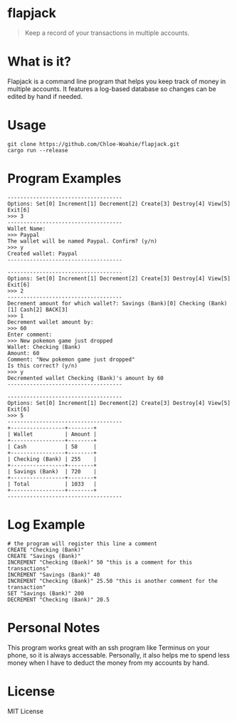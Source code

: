 # flapjack
> Keep a record of your transactions in multiple accounts.

# What is it?
Flapjack is a command line program that helps you keep track of money in multiple accounts. It features a log-based database so changes can be edited by hand if needed.

# Usage
```
git clone https://github.com/Chloe-Woahie/flapjack.git
cargo run --release
```

# Program Examples
```
------------------------------------
Options: Set[0] Increment[1] Decrement[2] Create[3] Destroy[4] View[5] Exit[6]
>>> 3
------------------------------------
Wallet Name:
>>> Paypal
The wallet will be named Paypal. Confirm? (y/n)
>>> y
Created wallet: Paypal
------------------------------------
```

```
------------------------------------
Options: Set[0] Increment[1] Decrement[2] Create[3] Destroy[4] View[5] Exit[6]
>>> 2
------------------------------------
Decrement amount for which wallet?: Savings (Bank)[0] Checking (Bank)[1] Cash[2] BACK[3]
>>> 1
Decrement wallet amount by: 
>>> 60
Enter comment: 
>>> New pokemon game just dropped
Wallet: Checking (Bank)
Amount: 60
Comment: "New pokemon game just dropped"
Is this correct? (y/n)
>>> y
Decremented wallet Checking (Bank)'s amount by 60
------------------------------------
```

```
------------------------------------
Options: Set[0] Increment[1] Decrement[2] Create[3] Destroy[4] View[5] Exit[6]
>>> 5
------------------------------------
+-----------------+--------+
| Wallet          | Amount |
+-----------------+--------+
| Cash            | 58     |
+-----------------+--------+
| Checking (Bank) | 255    |
+-----------------+--------+
| Savings (Bank)  | 720    |
+-----------------+--------+
| Total           | 1033   |
+-----------------+--------+
------------------------------------
```

# Log Example
```
# the program will register this line a comment
CREATE "Checking (Bank)"
CREATE "Savings (Bank)"
INCREMENT "Checking (Bank)" 50 "this is a comment for this transactions"
INCREMENT "Savings (Bank)" 40
INCREMENT "Checking (Bank)" 25.50 "this is another comment for the transaction"
SET "Savings (Bank)" 200 
DECREMENT "Checking (Bank)" 20.5
```

# Personal Notes
This program works great with an ssh program like Terminus on your phone, so it is always accessable. Personally, it also helps me to spend less money when I have to deduct the money from my accounts by hand.

# License
MIT License
